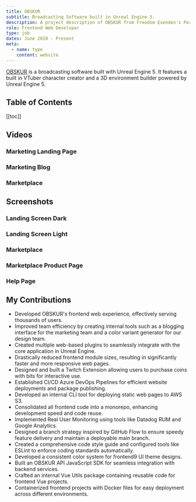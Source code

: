 ```yaml
---
title: OBSKUR
subtitle: Broadcasting Software built in Unreal Engine 5.
description: A project description of OBSKUR from Freedom Evenden's Portfolio.
role: Frontend Web Developer
type: job
dates: June 2020 - Present
meta:
  - name: type
    content: website
---
```


[OBSKUR](https://obskur.com) is a broadcasting software built with Unreal Engine 5. It features a built in VTuber character creator and a 3D environment builder powered by Unreal Engine 5.

## Table of Contents
[[toc]]

## Videos

### Marketing Landing Page
<CoreVideo name="obskur/obskur-marketing-website" />

### Marketing Blog
<CoreVideo name="obskur/obskur-marketing-website-blog" />

### Marketplace
<CoreVideo name="obskur/obskur-marketplace" />

## Screenshots

### Landing Screen Dark
<CoreImg name="obskur/landing-dark.webp" alt="obskur marketing landing page in dark theme" />

### Landing Screen Light
<CoreImg name="obskur/landing-light.webp" alt="obskur marketing landing page in light theme" />

### Marketplace
<CoreImg name="obskur/marketplace.webp" alt="obskur marketplace" />

### Marketplace Product Page
<CoreImg name="obskur/product-page.webp" alt="obskur marketplace browse page" />

### Help Page
<CoreImg name="obskur/help-dark.webp" alt="obskur marketplace help page" />

## My Contributions

- Developed OBSKUR's frontend web experience, effectively serving thousands of users.
- Improved team efficiency by creating internal tools such as a blogging interface for the marketing team and a color variant generator for our design team.
- Created multiple web-based plugins to seamlessly integrate with the core application in Unreal Engine.
- Drastically reduced frontend module sizes, resulting in significantly faster and more responsive web pages.
- Designed and built a Twitch Extension allowing users to purchase coins with bits for interactive use.
- Established CI/CD Azure DevOps Pipelines for efficient website deployments and package publishing.
- Developed an internal CLI tool for deploying static web pages to AWS S3.
- Consolidated all frontend code into a monorepo, enhancing development speed and code reuse. 
- Implemented Real User Monitoring using tools like Datadog RUM and Google Analytics.
- Designed a branch strategy inspired by GitHub Flow to ensure speedy feature delivery and maintain a deployable main branch.
- Created a comprehensive code style guide and configured tools like ESLint to enforce coding standards automatically.
- Developed a consistent color system for frontend9 UI theme designs.
- Built an OBSKUR API JavaScript SDK for seamless integration with backend services.
- Crafted an internal Vue Utils package containing reusable code for frontend Vue projects.
- Containerized frontend projects with Docker files for easy deployment across different environments.